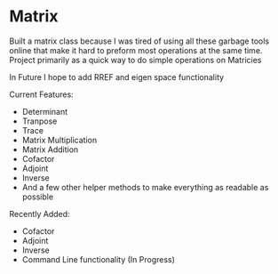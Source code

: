 # Matrix
Built a matrix class because I was tired of using all these garbage tools online that make it hard to preform most operations at the same time. Project primarily as a quick way to do simple operations on Matricies

In Future I hope to add RREF and eigen space functionality

Current Features:
- Determinant
- Tranpose
- Trace
- Matrix Multiplication
- Matrix Addition
- Cofactor
- Adjoint
- Inverse
- And a few other helper methods to make everything as readable as possible

Recently Added:
- Cofactor
- Adjoint
- Inverse
- Command Line functionality (In Progress)
